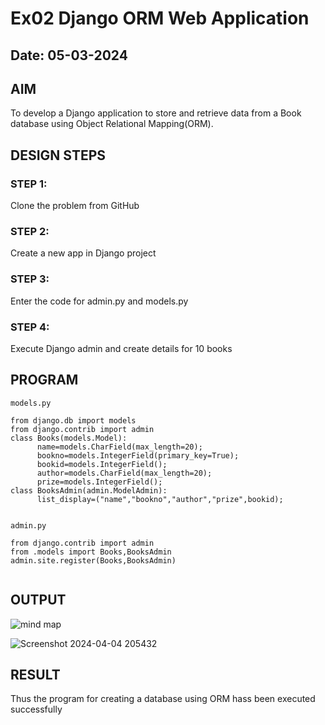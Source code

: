 # Ex02 Django ORM Web Application
## Date: 05-03-2024

## AIM
To develop a Django application to store and retrieve data from a Book database using Object Relational Mapping(ORM).

## DESIGN STEPS

### STEP 1:
Clone the problem from GitHub

### STEP 2:
Create a new app in Django project

### STEP 3:
Enter the code for admin.py and models.py

### STEP 4:
Execute Django admin and create details for 10 books

## PROGRAM
```
models.py

from django.db import models
from django.contrib import admin
class Books(models.Model):
      name=models.CharField(max_length=20);
      bookno=models.IntegerField(primary_key=True);
      bookid=models.IntegerField();
      author=models.CharField(max_length=20);
      prize=models.IntegerField();
class BooksAdmin(admin.ModelAdmin):
      list_display=("name","bookno","author","prize",bookid);


admin.py

from django.contrib import admin
from .models import Books,BooksAdmin
admin.site.register(Books,BooksAdmin)


```

## OUTPUT


![mind map](https://github.com/pavithraselvaraj30/ORM/assets/149366880/5c6c49de-4400-43e6-aa3d-3ac3bac1454d)


![Screenshot 2024-04-04 205432](https://github.com/pavithraselvaraj30/ORM/assets/149366880/d72af30b-7704-482b-8ea4-74b6ed59436f)



## RESULT
Thus the program for creating a database using ORM hass been executed successfully
